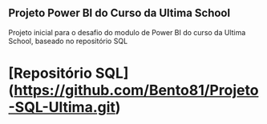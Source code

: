 
## Projeto Power BI do Curso da Ultima School 

Projeto inicial para o desafio do modulo de Power BI do curso da Ultima School, baseado no repositório SQL

# [Repositório SQL] (https://github.com/Bento81/Projeto-SQL-Ultima.git) 

